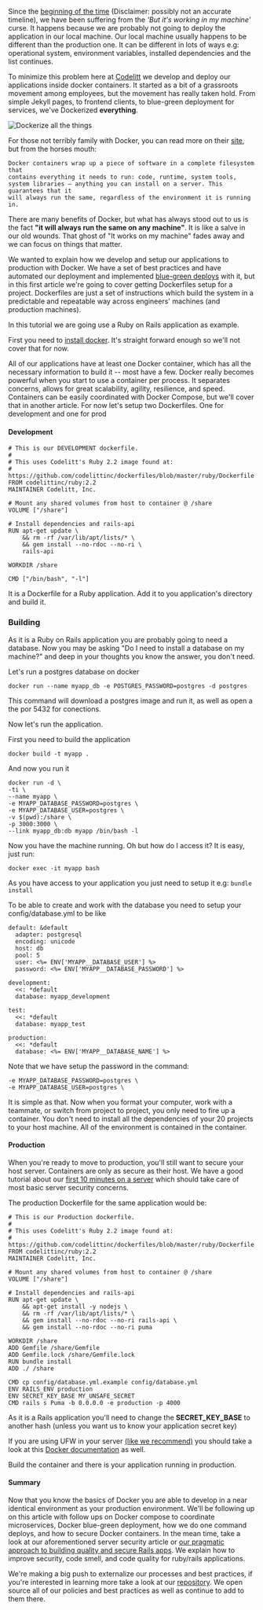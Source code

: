 Since the [beginning of the time](https://upload.wikimedia.org/wikipedia/commons/c/c2/Lambda-Cold_Dark_Matter,_Accelerated_Expansion_of_the_Universe,_Big_Bang-Inflation.jpg) (Disclaimer: possibly not an accurate timeline), we have been suffering from the *'But it's working in my machine'* curse. It happens because we are probably not going to deploy the application in our local machine. Our local machine usually happens to be different than the production one. It can be different in lots of ways e.g: operational system, environment variables, installed dependencies and the list continues. 

To minimize this problem here at [Codelitt](http://codelitt.com) we develop and deploy our applications inside docker containers. It started as a bit of a grassroots movement among employees, but the movement has really taken hold. From simple Jekyll pages, to frontend clients, to blue-green deployment for services, we've Dockerized **everything**.

![Dockerize all the things](https://i.imgur.com/FiNj8.jpg)

For those not terribly family with Docker, you can read more on their [site](https://www.docker.com/what-docker), but from the horses mouth:

```
Docker containers wrap up a piece of software in a complete filesystem that 
contains everything it needs to run: code, runtime, system tools, 
system libraries – anything you can install on a server. This guarantees that it 
will always run the same, regardless of the environment it is running in.
```

There are many benefits of Docker, but what has always stood out to us is the fact **"it will always run the same on any machine"**. It is like a salve in our old wounds. That ghost of "It works on my machine" fades away and we can focus on things that matter.

We wanted to explain how we develop and setup our applications to production with Docker. We have a set of best practices and have automated our deployment and implemented [blue-green deploys](http://martinfowler.com/bliki/BlueGreenDeployment.html) with it, but in this first article we're going to cover getting Dockerfiles setup for a project. Dockerfiles are just a set of instructions which build the system in a predictable and repeatable way across engineers' machines (and production machines).  

In this tutorial we are going use a Ruby on Rails application as example.

First you need to [install docker](https://www.digitalocean.com/community/tutorials/how-to-install-and-use-docker-on-ubuntu-16-04). It's straight forward enough so we'll not cover that for now. 

All of our applications have at least one Docker container, which has all the necessary information to build it -- most have a few. Docker really becomes powerful when you start to use a container per process. It separates concerns, allows for great scalability, agility, resilience, and speed. Containers can be easily coordinated with Docker Compose, but we'll cover that in another article. For now let's setup two Dockerfiles. One for development and one for prod 

#### Development

```
# This is our DEVELOPMENT dockerfile.
#
# This uses Codelitt's Ruby 2.2 image found at:
# https://github.com/codelittinc/dockerfiles/blob/master/ruby/Dockerfile
FROM codelittinc/ruby:2.2
MAINTAINER Codelitt, Inc.

# Mount any shared volumes from host to container @ /share
VOLUME ["/share"]

# Install dependencies and rails-api
RUN apt-get update \
    && rm -rf /var/lib/apt/lists/* \
    && gem install --no-rdoc --no-ri \
    rails-api

WORKDIR /share

CMD ["/bin/bash", "-l"]
```

It is a Dockerfile for a Ruby application. Add it to you application's directory and build it.

### Building

As it is a Ruby on Rails application you are probably going to need a database. Now you may be asking "Do I need to install a database on my machine?" and deep in your thoughts you know the answer, you don't need.

Let's run a postgres database on docker

`docker run --name myapp_db -e POSTGRES_PASSWORD=postgres -d postgres`

This command will download a postgres image and run it, as well as open a the por 5432 for conections.

Now let's run the application.

First you need to build the application

`docker build -t myapp .`


And now you run it

```
docker run -d \
-ti \
--name myapp \
-e MYAPP_DATABASE_PASSWORD=postgres \
-e MYAPP_DATABASE_USER=postgres \
-v $(pwd):/share \
-p 3000:3000 \
--link myapp_db:db myapp /bin/bash -l
```

Now you have the machine running. Oh but how do I access it? It is easy, just run:

`docker exec -it myapp bash`

As you have access to your application you just need to setup it e.g: `bundle install`

To be able to create and work with the database you need to setup your config/database.yml to be like

```
default: &default
  adapter: postgresql
  encoding: unicode
  host: db
  pool: 5
  user: <%= ENV['MYAPP__DATABASE_USER'] %>
  password: <%= ENV['MYAPP__DATABASE_PASSWORD'] %>

development:
  <<: *default
  database: myapp_development

test:
  <<: *default
  database: myapp_test

production:
  <<: *default
  database: <%= ENV['MYAPP__DATABASE_NAME'] %>
```

Note that we have setup the password in the command: 

```
-e MYAPP_DATABASE_PASSWORD=postgres \
-e MYAPP_DATABASE_USER=postgres \
```

It is simple as that. Now when you format your computer, work with a teammate, or switch from project to project, you only need to fire up a container. You don't need to install all the dependencies of your 20 projects to your host machine. All of the environment is contained in the container.

#### Production

When you're ready to move to production, you'll still want to secure your host server. Containers are only as secure as their host. We have a good tutorial about our [first 10 minutes on a server](http://www.codelitt.com/blog/my-first-10-minutes-on-a-server-primer-for-securing-ubuntu/) which should take care of most basic server security concerns.

The production Dockerfile for the same application would be:

```
# This is our Production dockerfile.
#
# This uses Codelitt's Ruby 2.2 image found at:
# https://github.com/codelittinc/dockerfiles/blob/master/ruby/Dockerfile
FROM codelittinc/ruby:2.2
MAINTAINER Codelitt, Inc.

# Mount any shared volumes from host to container @ /share
VOLUME ["/share"]

# Install dependencies and rails-api
RUN apt-get update \
    && apt-get install -y nodejs \
    && rm -rf /var/lib/apt/lists/* \
    && gem install --no-rdoc --no-ri rails-api \
    && gem install --no-rdoc --no-ri puma

WORKDIR /share
ADD Gemfile /share/Gemfile
ADD Gemfile.lock /share/Gemfile.lock
RUN bundle install
ADD ./ /share

CMD cp config/database.yml.example config/database.yml
ENV RAILS_ENV production
ENV SECRET_KEY_BASE MY_UNSAFE_SECRET
CMD rails s Puma -b 0.0.0.0 -e production -p 4000
```

As it is a Rails application you'll need to change the **SECRET_KEY_BASE** to another hash (unless you want us to know your application secret key)

If you are using UFW in your server [(like we recommend)](http://www.codelitt.com/blog/my-first-10-minutes-on-a-server-primer-for-securing-ubuntu/) you should take a look at this [Docker documentation](https://docs.docker.com/engine/installation/linux/ubuntulinux/#enable-ufw-forwarding) as well.

Build the container and there is your application running in production. 

#### Summary

Now that you know the basics of Docker you are able to develop in a near identical environment as your production environment. We'll be following up on this article with follow ups on Docker compose to coordinate microservices, Docker blue-green deployment, how we do one command deploys, and how to secure Docker containers. In the mean time, take a look at our aforementioned server security article or [our pragmatic approach to building quality and secure Rails apps](www.codelitt.com/blog/pragmatic-approach-building-ruby-rails-apps-quickly-quality-code/). We explain how to improve security, code smell, and code quality for ruby/rails applications. 

We're making a big push to externalize our processes and best practices, if you're interested in learning more take a look at our [repository](https://github.com/codelittinc/incubator-resources). We open source all of our policies and best practices as well as continue to add to them there.
